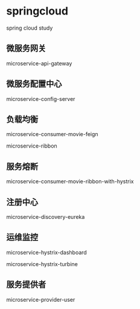 # springcloud
spring cloud study

## 微服务网关
microservice-api-gateway

## 微服务配置中心
microservice-config-server

## 负载均衡
microservice-consumer-movie-feign

microservice-ribbon

## 服务熔断
microservice-consumer-movie-ribbon-with-hystrix

## 注册中心
microservice-discovery-eureka

## 运维监控
microservice-hystrix-dashboard

microservice-hystrix-turbine

## 服务提供者
microservice-provider-user
